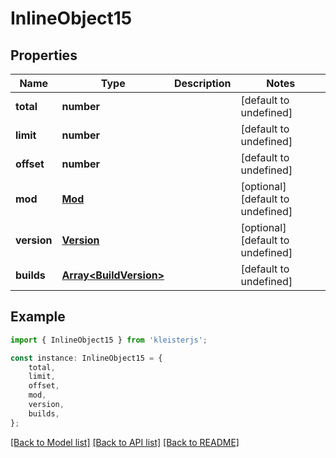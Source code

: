 # InlineObject15


## Properties

Name | Type | Description | Notes
------------ | ------------- | ------------- | -------------
**total** | **number** |  | [default to undefined]
**limit** | **number** |  | [default to undefined]
**offset** | **number** |  | [default to undefined]
**mod** | [**Mod**](Mod.md) |  | [optional] [default to undefined]
**version** | [**Version**](Version.md) |  | [optional] [default to undefined]
**builds** | [**Array&lt;BuildVersion&gt;**](BuildVersion.md) |  | [default to undefined]

## Example

```typescript
import { InlineObject15 } from 'kleisterjs';

const instance: InlineObject15 = {
    total,
    limit,
    offset,
    mod,
    version,
    builds,
};
```

[[Back to Model list]](../README.md#documentation-for-models) [[Back to API list]](../README.md#documentation-for-api-endpoints) [[Back to README]](../README.md)
